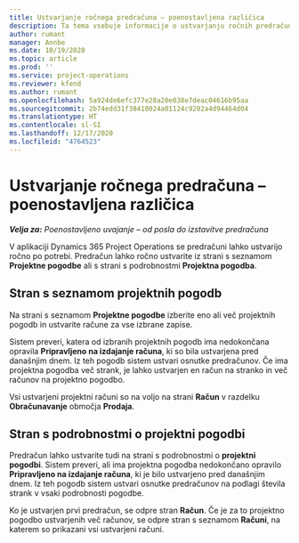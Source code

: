 ```yaml
---
title: Ustvarjanje ročnega predračuna – poenostavljena različica
description: Ta tema vsebuje informacije o ustvarjanju ročnih predračunov v aplikaciji Project Operations.
author: rumant
manager: Annbe
ms.date: 10/19/2020
ms.topic: article
ms.prod: ''
ms.service: project-operations
ms.reviewer: kfend
ms.author: rumant
ms.openlocfilehash: 5a924de6efc377e28a20e038e7deac04616b95aa
ms.sourcegitcommit: 2b74edd31f38410024a01124c9202a4d94464d04
ms.translationtype: HT
ms.contentlocale: sl-SI
ms.lasthandoff: 12/17/2020
ms.locfileid: "4764523"
---
```

# <a name="create-a-manual-proforma-invoice---lite"></a>Ustvarjanje ročnega predračuna – poenostavljena različica

_**Velja za:** Poenostavljeno uvajanje – od posla do izstavitve predračuna_

V aplikaciji Dynamics 365 Project Operations se predračuni lahko ustvarijo ročno po potrebi. Predračun lahko ročno ustvarite iz strani s seznamom **Projektne pogodbe** ali s strani s podrobnostmi **Projektna pogodba**.

##  <a name="project-contracts-list-page"></a>Stran s seznamom projektnih pogodb

Na strani s seznamom **Projektne pogodbe** izberite eno ali več projektnih pogodb in ustvarite račune za vse izbrane zapise.

Sistem preveri, katera od izbranih projektnih pogodb ima nedokončana opravila **Pripravljeno na izdajanje računa**, ki so bila ustvarjena pred današnjim dnem. Iz teh pogodb sistem ustvari osnutke predračunov. Če ima projektna pogodba več strank, je lahko ustvarjen en račun na stranko in več računov na projektno pogodbo.

Vsi ustvarjeni projektni računi so na voljo na strani **Račun** v razdelku **Obračunavanje** območja **Prodaja**.

## <a name="project-contract-details-page"></a>Stran s podrobnostmi o projektni pogodbi

Predračun lahko ustvarite tudi na strani s podrobnostmi o **projektni pogodbi**. Sistem preveri, ali ima projektna pogodba nedokončano opravilo **Pripravljeno na izdajanje računa**, ki je bilo ustvarjeno pred današnjim dnem. Iz teh pogodb sistem ustvari osnutke predračunov na podlagi števila strank v vsaki podrobnosti pogodbe.

Ko je ustvarjen prvi predračun, se odpre stran **Račun**. Če je za to projektno pogodbo ustvarjenih več računov, se odpre stran s seznamom **Računi**, na katerem so prikazani vsi ustvarjeni računi.
